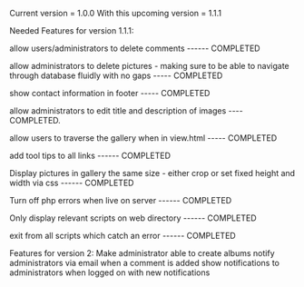 Current version = 1.0.0
With this upcoming version = 1.1.1




Needed Features for version 1.1.1:

allow users/administrators to delete comments ------ COMPLETED

allow administrators to delete pictures - making sure to be able to navigate through database fluidly with no gaps ----- COMPLETED

show contact information in footer ----- COMPLETED

allow administrators to edit title and description of images ---- COMPLETED.

allow users to traverse the gallery when in view.html ----- COMPLETED

add tool tips to all links ------ COMPLETED

Display pictures in gallery the same size - either crop or set fixed height and width via css ------ COMPLETED

Turn off php errors when live on server ------ COMPLETED

Only display relevant scripts on web directory ------ COMPLETED

exit from all scripts which catch an error ------ COMPLETED




Features for version 2:
Make administrator able to create albums
notify administrators via email when a comment is added
show notifications to administrators when logged on with new notifications